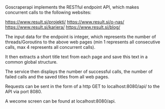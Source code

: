 Goscraperapi implements the RESTful endpoint API, which makes concurrent calls to the following websites:

https://www.result.si/projekti/ https://www.result.si/o-nas/ https://www.result.si/kariera/ https://www.result.si/blog/

The input data for the endpoint is integer, which represents the number of threads/Goroutins to the above web pages (min 1 represents all consecutive calls, max 4 represents all concurrent calls).

It then extracts a short title text from each page and save this text in a common global structure.

The service then displays the number of successful calls, the number of failed calls and the saved titles from all web pages.

Requests can be sent in the form of a http GET to localhost:8080/api/ to the API via port 8080.

A wecome screen can be found at localhost:8080/api.

